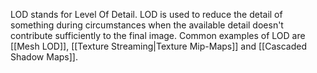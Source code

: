 LOD stands for Level Of Detail.
LOD is used to reduce the detail of something during circumstances when the available detail doesn't contribute sufficiently to the final image.
Common examples of LOD are [[Mesh LOD]], [[Texture Streaming|Texture Mip-Maps]] and [[Cascaded Shadow Maps]].
